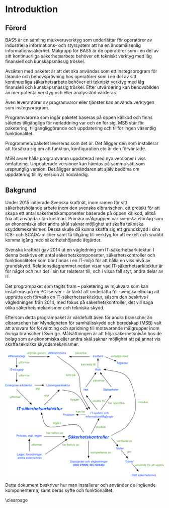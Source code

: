 # Introduktion

## Förord
BAS5 är en samling mjukvaruverktyg som underlättar för operatörer av industriella informations- och styrsystem att ha en ändamålsenlig informationssäkerhet. Målgrupp för BAS5 är de operatörer som i en del av sitt kontinuerliga säkerhetsarbete behöver ett tekniskt verktyg med låg finansiell och kunskapsmässig tröskel.

Avsikten med paketet är att det ska användas som ett instegsprogram för lärande och behovsprövning hos operatörer som i en del av sitt kontinuerliga säkerhetsarbete behöver ett tekniskt verktyg med låg finansiell och kunskapsmässig tröskel. Efter utvärdering kan behovsbilden av mer potenta verktyg och eller analysstöd värderas.

Även leverantörer av programvaror eller tjänster kan använda verktygen som instegsprogram.

Programvarorna som ingår paketet baseras på öppen källkod och finns således tillgängliga för nerladdning var och en för sig. MSB står för paketering, tillgängliggörande och uppdatering och tillför ingen väsentlig funktionalitet.

Programmen/paketet levereras som det är. Det åligger den som installerar att försäkra sig om att funktion, konfiguration etc är den förväntade.

MSB avser hålla programvaran uppdaterad med nya versioner i viss omfattning. Uppdaterade versioner kan hämtas på samma sätt som ursprunglig version. Det åligger användaren att själv bedöma om uppdatering till ny version är nödvändig.

## Bakgrund
Under 2015 initierade Svenska kraftnät, inom ramen för sitt säkerhetshöjande arbete inom den svenska elbranschen, ett projekt för att skapa ett antal säkerhetskomponenter baserade på öppen källkod, alltså fria att använda utan kostnad. Primära målgruppen var svenska elbolag som av ekonomiska eller andra skäl saknar möjlighet att skaffa tekniska skyddsmekanismer. Dessa skulle då kunna skaffa sig ett grundskydd i sina ICS- och SCADA-miljöer samt få tillgång till verktyg för att enkelt och snabbt komma igång med säkerhetshöjande åtgärder.

Svenska kraftnät gav 2014 ut en vägledning om IT-säkerhetsarkitektur. I denna beskrivs ett antal säkerhetskomponenter, säkerhetskontroller och funktionaliteter som bör finnas i en IT-miljö för att hålla en viss nivå av grundskydd. Relationsdiagrammet nedan visar vad IT-säkerhetsarkitektur är för något och hur det i sin tur relaterar till, och i vissa fall styr, andra delar av IT.

Det programpaket som tagits fram – paketering av mjukvara som kan installeras på en PC-server – är tänkt att underlätta för svenska elbolag att upprätta och förvalta en IT-säkerhetsarkitektur, såsom den beskrivs i vägledningen från 2014, med fokus på säkerhetskontroller, det vill säga olika säkerhetsmekanismer och tekniska skydd.

Eftersom detta programpaket är värdefullt även för andra branscher än elbranschen har Myndigheten för samhällsskydd och beredskap (MSB) valt att ansvara för förvaltning och spridning till motsvarande målgrupper inom övriga branscher i Sverige. Målsättningen är att höja säkerhetsnivån hos de bolag som av ekonomiska eller andra skäl saknar möjlighet att på annat vis skaffa tekniska skyddsmekanismer.

![Relationsdiagram mellan olika viktiga begrepp.](images/itsecarch-metamodell.png "Relationsdiagram mellan olika viktiga begrepp.")

Detta dokument beskriver hur man installerar och använder de ingående komponenterna, samt deras syfte och funktionalitet.

\clearpage
